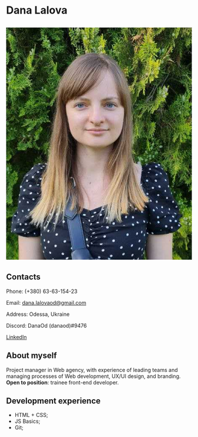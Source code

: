 # Dana Lalova

## ![Dana'sphoto](/myphoto.jpg)

## Contacts

Phone: (+380) 63-63-154-23

Email: dana.lalovaod@gmail.com

Address: Odessa, Ukraine

Discord: DanaOd (danaod)#9476

[LinkedIn](https://www.linkedin.com/in/dana-lalova-76846083/)

## About myself

Project manager in Web agency, with experience of leading teams and managing processes of Web development, UX/UI design, and branding.
**Open to position**: trainee front-end developer.

## Development experience

- HTML + CSS;
- JS Basics;
- Git;
